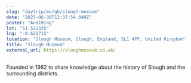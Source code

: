 ```yaml
---
slug: "daytrip/eu/gb/slough-museum"
date: "2025-06-30T12:37:54.040Z"
poster: "AndiBing"
lat: "51.521335"
lng: "-0.621715"
location: "Slough Museum, Slough, England, SL1 4PF, United Kingdom"
title: "Slough Museum"
external_url: https://sloughmuseum.co.uk/
---
```

Founded in 1982 to share knowledge about the history of Slough and the surrounding districts.